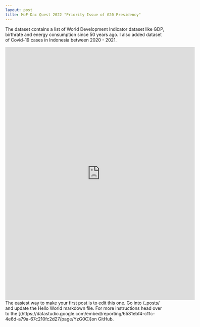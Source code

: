 ```yaml
---
layout: post
title: MoF-Dac Quest 2022 "Priority Issue of G20 Presidency" 
---
```


The dataset contains a list of World Development Indicator dataset like GDP, birthrate and energy consumption since 50 years ago. I also added dataset of Covid-19 cases in Indonesia between 2020 - 2021.
<iframe width="600" height="800" src="https://datastudio.google.com/embed/reporting/6581ebf4-c11c-4e6d-a79a-67c210fc2d27/page/YzG0C" frameborder="0" style="border:0" allowfullscreen></iframe>
The easiest way to make your first post is to edit this one. Go into /_posts/ and update the Hello World markdown file. For more instructions head over to the [(https://datastudio.google.com/embed/reporting/6581ebf4-c11c-4e6d-a79a-67c210fc2d27/page/YzG0C)]on GitHub.
